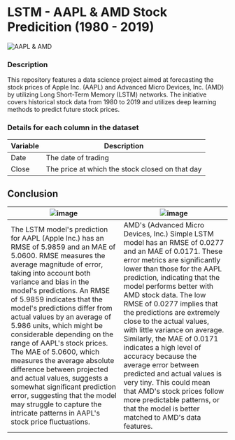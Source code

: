# LSTM - AAPL & AMD Stock Predicition (1980 - 2019)

![AAPL & AMD](https://github.com/user-attachments/assets/4081ebda-de3e-4138-964f-dfbc7ae98869)
### Description
This repository features a data science project aimed at forecasting the stock prices of Apple Inc. (AAPL) and Advanced Micro Devices, Inc. (AMD) by utilizing Long Short-Term Memory (LSTM) networks. The initiative covers historical stock data from 1980 to 2019 and utilizes deep learning methods to predict future stock prices.

### Details for each column in the dataset
| Variable        | Description                                                |
|-----------------|------------------------------------------------------------|
| Date            | The date of trading                                        |
| Close           | The price at which the stock closed on that day            |

## Conclusion
| ![image](https://github.com/user-attachments/assets/fd183de9-524a-4131-9785-9936a064f2b9) | ![image](https://github.com/user-attachments/assets/3f7ce921-286b-46c1-a582-0bc3c57bcc3d) |
|-                                                                                          |-                                                                                          |
| The LSTM model's prediction for AAPL (Apple Inc.) has an RMSE of 5.9859 and an MAE of 5.0600. RMSE measures the average magnitude of error, taking into account both variance and bias in the model's predictions. An RMSE of 5.9859 indicates that the model's predictions differ from actual values by an average of 5.986 units, which might be considerable depending on the range of AAPL's stock prices. The MAE of 5.0600, which measures the average absolute difference between projected and actual values, suggests a somewhat significant prediction error, suggesting that the model may struggle to capture the intricate patterns in AAPL's stock price fluctuations. | AMD's (Advanced Micro Devices, Inc.) Simple LSTM model has an RMSE of 0.0277 and an MAE of 0.0171. These error metrics are significantly lower than those for the AAPL prediction, indicating that the model performs better with AMD stock data. The low RMSE of 0.0277 implies that the predictions are extremely close to the actual values, with little variance on average. Similarly, the MAE of 0.0171 indicates a high level of accuracy because the average error between predicted and actual values is very tiny. This could mean that AMD's stock prices follow more predictable patterns, or that the model is better matched to AMD's data features. |
